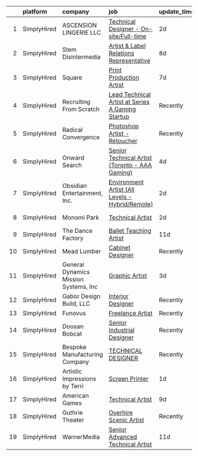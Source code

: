 

|    | platform    | company                               | job                                                                                                                                                           | update_time   | location                   |
|---:|:------------|:--------------------------------------|:--------------------------------------------------------------------------------------------------------------------------------------------------------------|:--------------|:---------------------------|
|  1 | SimplyHired | ASCENSION LINGERIE LLC                | [Technical Designer - On-site/Full-time](https://www.simplyhired.com/job/BUkantGViROJUynHFKgeDSsCIJt8fqNpM_hYP7mNNNwjhRN341iZvw?q=technical+artist)           | 2d            | Miami, FL                  |
|  2 | SimplyHired | Stem Disintermedia                    | [Artist & Label Relations Representative](https://www.simplyhired.com/job/t9JtpWeunVBwCg3MpkfRyLiW9esiYZtm9CUDnQQA-2KcOBtszHbyjg?q=technical+artist)          | 8d            | Remote                     |
|  3 | SimplyHired | Square                                | [Print Production Artist](https://www.simplyhired.com/job/MJ53lR1O-jHyiBIlDsQFE-2wrd0CGwbpMN7IKUWrrMZD7K0TU3UiJg?q=technical+artist)                          | 7d            | Remote                     |
|  4 | SimplyHired | Recruiting From Scratch               | [Lead Technical Artist at Series A Gaming Startup](https://www.simplyhired.com/job/pw16BY7Be2GA2WKqaR54MMcYqqpJ2UAPmicAtm3gJub8z2v2QFmzkA?q=technical+artist) | Recently      | Boulder, CO +126 locations |
|  5 | SimplyHired | Radical Convergence                   | [Photoshop Artist - Retoucher](https://www.simplyhired.com/job/7jJNi-ObK5dYrqRm9YIhjpFVV2BVuYuDmVdkrNSaQBwE9D_T1DkLZA?q=technical+artist)                     | Recently      | Herndon, VA                |
|  6 | SimplyHired | Onward Search                         | [Senior Technical Artist (Toronto - AAA Gaming)](https://www.simplyhired.com/job/GKVY5qyaDtp-bJqHhXl3ZWUUqz6pUpBIaH_gIM8y3W8wPnQdMS3VaQ?q=technical+artist)   | 4d            | Ontario, CA                |
|  7 | SimplyHired | Obsidian Entertainment, Inc.          | [Environment Artist (All Levels - Hybrid/Remote)](https://www.simplyhired.com/job/cpPcLfEkVLQ_WC35p5dPiWJJ5KnbjAQ2xqJxtZzoPmpT316iYzA0FQ?q=technical+artist)  | 2d            | Irvine, CA                 |
|  8 | SimplyHired | Monomi Park                           | [Technical Artist](https://www.simplyhired.com/job/ZZ9b9wHex5COnzPnW3wPDWfDCn8-7_2VAm2L87jajgP8Urh0-2P-eQ?q=technical+artist)                                 | 2d            | San Mateo, CA              |
|  9 | SimplyHired | The Dance Factory                     | [Ballet Teaching Artist](https://www.simplyhired.com/job/JfKze0CrBY0M_d3i2DrVENidX8ct5JXdgR-oDIuNx7MpbisnWFXxkQ?q=technical+artist)                           | 11d           | Fairfield, CA              |
| 10 | SimplyHired | Mead Lumber                           | [Cabinet Designer](https://www.simplyhired.com/job/JOweUw_l3pDPsqtIg-3gorBXWYvW_IStT4VkQXlyHLdhruJ2QjvyDg?q=technical+artist)                                 | Recently      | Kearney, NE                |
| 11 | SimplyHired | General Dynamics Mission Systems, Inc | [Graphic Artist](https://www.simplyhired.com/job/fr2riOg69pG0OqgyNbqUtBrJWzBzueVEZJHG8lGxC-J_KVZzQ6_HIg?q=technical+artist)                                   | 3d            | Fairfax, VA                |
| 12 | SimplyHired | Gabor Design Build, LLC               | [Interior Designer](https://www.simplyhired.com/job/vb_XrFWO4kysWplrQGv6Pl3qTddwA0SDHgWa9fkl32d7MNZtgUvQMA?q=technical+artist)                                | Recently      | Germantown, WI             |
| 13 | SimplyHired | Funovus                               | [Freelance Artist](https://www.simplyhired.com/job/wucjFvZG2JRNmwrYnLbwDVT3_DRVHLxMd8BzmWlUbytgTfm8cythdg?q=technical+artist)                                 | Recently      | Remote                     |
| 14 | SimplyHired | Doosan Bobcat                         | [Senior Industrial Designer](https://www.simplyhired.com/job/t9gcUVNdYD9rFUci2nWQrqisloKpJ2SLm-MKmhdUTxyG4kpTA2nF5A?q=technical+artist)                       | Recently      | Bismarck, ND               |
| 15 | SimplyHired | Bespoke Manufacturing Company         | [TECHNICAL DESIGNER](https://www.simplyhired.com/job/_Yt__Xbe3X5gHj-jOZvw_lJNTz3NwIdmOahW4myYgmqkFdHHHqkB3Q?q=technical+artist)                               | Recently      | Phoenix, AZ                |
| 16 | SimplyHired | Artistic Impressions by Terri         | [Screen Printer](https://www.simplyhired.com/job/F198igwl-Y6r-sAZ8gB7vaKa35Rt01qGoOfLDLaMxo_fTRhPfR-Jtw?q=technical+artist)                                   | 1d            | Virginia Beach, VA         |
| 17 | SimplyHired | American Games                        | [Technical Artist](https://www.simplyhired.com/job/RXigWwYdEMhoCFrYXW1f5e6O8JEgJR2EljO0GdyDmPOibE8uz4saUw?q=technical+artist)                                 | 9d            | Council Bluffs, IA         |
| 18 | SimplyHired | Guthrie Theater                       | [Overhire Scenic Artist](https://www.simplyhired.com/job/nS534Ni_quwoLM_eY9_1NIiC91s8XKBhWON9mIPbmDW22HcD8dbjPw?q=technical+artist)                           | Recently      | Minneapolis, MN            |
| 19 | SimplyHired | WarnerMedia                           | [Senior Advanced Technical Artist](https://www.simplyhired.com/job/1kxGifZTtO98aO3sWsGK64xugRqLrjNsPpvZdmky62TFtyObTOXhxw?q=technical+artist)                 | 11d           | Carlsbad, CA               |